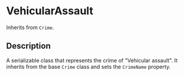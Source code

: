 # VehicularAssault

Inherits from `Crime`.

## Description

A serializable class that represents the crime of "Vehicular assault". It inherits from the base `Crime` class and sets the `CrimeName` property.
